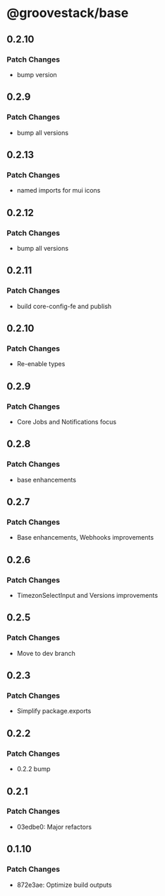 # @groovestack/base

## 0.2.10

### Patch Changes

- bump version

## 0.2.9

### Patch Changes

- bump all versions

## 0.2.13

### Patch Changes

- named imports for mui icons

## 0.2.12

### Patch Changes

- bump all versions

## 0.2.11

### Patch Changes

- build core-config-fe and publish

## 0.2.10

### Patch Changes

- Re-enable types

## 0.2.9

### Patch Changes

- Core Jobs and Notifications focus

## 0.2.8

### Patch Changes

- base enhancements

## 0.2.7

### Patch Changes

- Base enhancements, Webhooks improvements

## 0.2.6

### Patch Changes

- TimezonSelectInput and Versions improvements

## 0.2.5

### Patch Changes

- Move to dev branch

## 0.2.3

### Patch Changes

- Simplify package.exports

## 0.2.2

### Patch Changes

- 0.2.2 bump

## 0.2.1

### Patch Changes

- 03edbe0: Major refactors

## 0.1.10

### Patch Changes

- 872e3ae: Optimize build outputs
